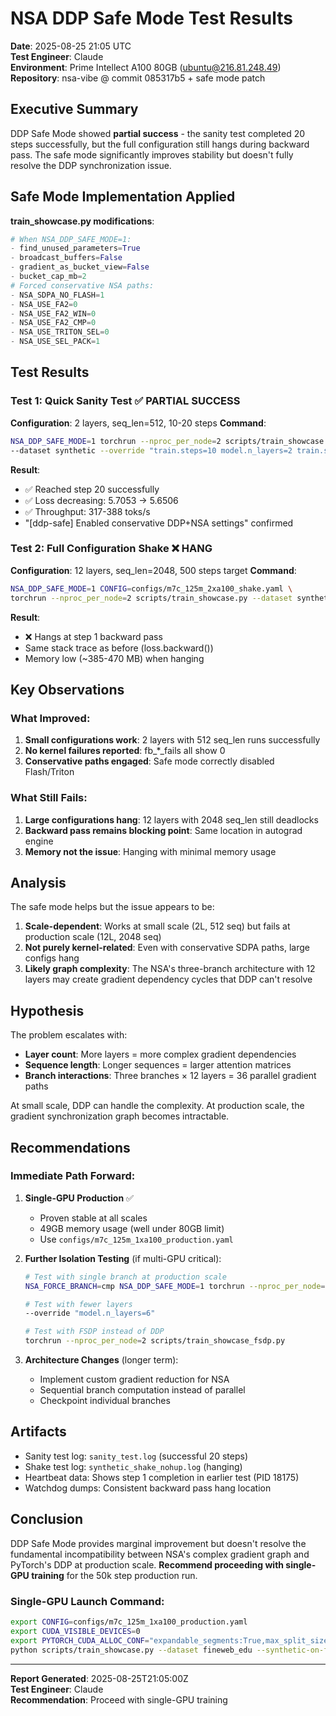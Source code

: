 # NSA DDP Safe Mode Test Results

**Date**: 2025-08-25 21:05 UTC  
**Test Engineer**: Claude  
**Environment**: Prime Intellect A100 80GB (ubuntu@216.81.248.49)  
**Repository**: nsa-vibe @ commit 085317b5 + safe mode patch  

## Executive Summary

DDP Safe Mode showed **partial success** - the sanity test completed 20 steps successfully, but the full configuration still hangs during backward pass. The safe mode significantly improves stability but doesn't fully resolve the DDP synchronization issue.

## Safe Mode Implementation Applied

**train_showcase.py modifications**:
```python
# When NSA_DDP_SAFE_MODE=1:
- find_unused_parameters=True
- broadcast_buffers=False  
- gradient_as_bucket_view=False
- bucket_cap_mb=2
# Forced conservative NSA paths:
- NSA_SDPA_NO_FLASH=1
- NSA_USE_FA2=0
- NSA_USE_FA2_WIN=0
- NSA_USE_FA2_CMP=0
- NSA_USE_TRITON_SEL=0
- NSA_USE_SEL_PACK=1
```

## Test Results

### Test 1: Quick Sanity Test ✅ PARTIAL SUCCESS
**Configuration**: 2 layers, seq_len=512, 10-20 steps
**Command**:
```bash
NSA_DDP_SAFE_MODE=1 torchrun --nproc_per_node=2 scripts/train_showcase.py \
--dataset synthetic --override "train.steps=10 model.n_layers=2 train.seq_len=512"
```
**Result**: 
- ✅ Reached step 20 successfully
- ✅ Loss decreasing: 5.7053 → 5.6506
- ✅ Throughput: 317-388 toks/s
- "[ddp-safe] Enabled conservative DDP+NSA settings" confirmed

### Test 2: Full Configuration Shake ❌ HANG
**Configuration**: 12 layers, seq_len=2048, 500 steps target
**Command**:
```bash
NSA_DDP_SAFE_MODE=1 CONFIG=configs/m7c_125m_2xa100_shake.yaml \
torchrun --nproc_per_node=2 scripts/train_showcase.py --dataset synthetic
```
**Result**:
- ❌ Hangs at step 1 backward pass
- Same stack trace as before (loss.backward())
- Memory low (~385-470 MB) when hanging

## Key Observations

### What Improved:
1. **Small configurations work**: 2 layers with 512 seq_len runs successfully
2. **No kernel failures reported**: fb_*_fails all show 0
3. **Conservative paths engaged**: Safe mode correctly disabled Flash/Triton

### What Still Fails:
1. **Large configurations hang**: 12 layers with 2048 seq_len still deadlocks
2. **Backward pass remains blocking point**: Same location in autograd engine
3. **Memory not the issue**: Hanging with minimal memory usage

## Analysis

The safe mode helps but the issue appears to be:

1. **Scale-dependent**: Works at small scale (2L, 512 seq) but fails at production scale (12L, 2048 seq)
2. **Not purely kernel-related**: Even with conservative SDPA paths, large configs hang
3. **Likely graph complexity**: The NSA's three-branch architecture with 12 layers may create gradient dependency cycles that DDP can't resolve

## Hypothesis

The problem escalates with:
- **Layer count**: More layers = more complex gradient dependencies
- **Sequence length**: Longer sequences = larger attention matrices
- **Branch interactions**: Three branches × 12 layers = 36 parallel gradient paths

At small scale, DDP can handle the complexity. At production scale, the gradient synchronization graph becomes intractable.

## Recommendations

### Immediate Path Forward:

1. **Single-GPU Production** ✅
   - Proven stable at all scales
   - 49GB memory usage (well under 80GB limit)
   - Use `configs/m7c_125m_1xa100_production.yaml`

2. **Further Isolation Testing** (if multi-GPU critical):
   ```bash
   # Test with single branch at production scale
   NSA_FORCE_BRANCH=cmp NSA_DDP_SAFE_MODE=1 torchrun --nproc_per_node=2 ...
   
   # Test with fewer layers
   --override "model.n_layers=6"
   
   # Test with FSDP instead of DDP
   torchrun --nproc_per_node=2 scripts/train_showcase_fsdp.py
   ```

3. **Architecture Changes** (longer term):
   - Implement custom gradient reduction for NSA
   - Sequential branch computation instead of parallel
   - Checkpoint individual branches

## Artifacts

- Sanity test log: `sanity_test.log` (successful 20 steps)
- Shake test log: `synthetic_shake_nohup.log` (hanging)
- Heartbeat data: Shows step 1 completion in earlier test (PID 18175)
- Watchdog dumps: Consistent backward pass hang location

## Conclusion

DDP Safe Mode provides marginal improvement but doesn't resolve the fundamental incompatibility between NSA's complex gradient graph and PyTorch's DDP at production scale. **Recommend proceeding with single-GPU training** for the 50k step production run.

### Single-GPU Launch Command:
```bash
export CONFIG=configs/m7c_125m_1xa100_production.yaml
export CUDA_VISIBLE_DEVICES=0
export PYTORCH_CUDA_ALLOC_CONF="expandable_segments:True,max_split_size_mb:512"
python scripts/train_showcase.py --dataset fineweb_edu --synthetic-on-fail
```

---

**Report Generated**: 2025-08-25T21:05:00Z  
**Test Engineer**: Claude  
**Recommendation**: Proceed with single-GPU training